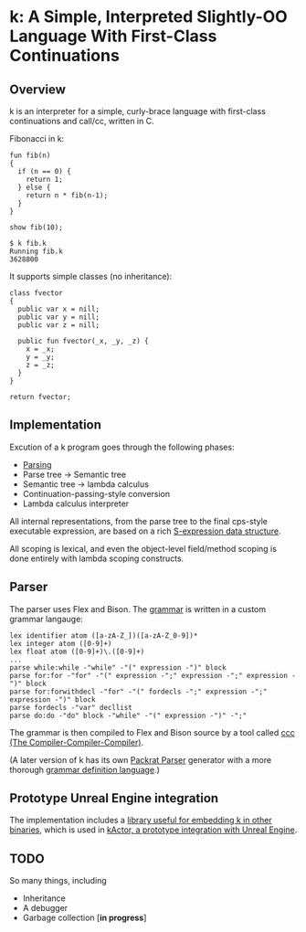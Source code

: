 k: A Simple, Interpreted Slightly-OO Language With First-Class Continuations
======

## Overview

k is an interpreter for a simple, curly-brace language with first-class continuations and call/cc, written in C.

Fibonacci in k:

```
fun fib(n)
{
  if (n == 0) {
    return 1;
  } else {
    return n * fib(n-1);
  }
}

show fib(10);
```

```
$ k fib.k
Running fib.k
3628800
```

It supports simple classes (no inheritance):

```
class fvector
{
  public var x = nill;
  public var y = nill;
  public var z = nill;

  public fun fvector(_x, _y, _z) {
    x = _x;
    y = _y;
    z = _z;
  }
}

return fvector;
```

## Implementation

Excution of a k program goes through the following phases:

* [Parsing](#parser)
* Parse tree -> Semantic tree
* Semantic tree -> lambda calculus
* Continuation-passing-style conversion
* Lambda calculus interpreter

All internal representations, from the parse tree to the final cps-style executable expression, are based on a rich [S-expression data structure](src/sexp.c).

All scoping is lexical, and even the object-level field/method scoping is done entirely with lambda scoping constructs.

## Parser

The parser uses Flex and Bison. The [grammar](src/kp.ccc) is written in a custom grammar langauge:

```
lex identifier atom ([a-zA-Z_])([a-zA-Z_0-9])*
lex integer atom ([0-9]+)
lex float atom ([0-9]+)\.([0-9]+)
...
parse while:while -"while" -"(" expression -")" block
parse for:for -"for" -"(" expression -";" expression -";" expression -")" block
parse for:forwithdecl -"for" -"(" fordecls -";" expression -";" expression -")" block
parse fordecls -"var" decllist
parse do:do -"do" block -"while" -"(" expression -")" -";"
```

The grammar is then compiled to Flex and Bison source by a tool called [ccc (The Compiler-Compiler-Compiler)](src/ccc).

(A later version of k has its own [Packrat Parser](https://bford.info/packrat/) generator with a more thorough [grammar definition language](https://github.com/GregoryTravis/k-new/blob/main/basegrammar.k).)

## Prototype Unreal Engine integration

The implementation includes a [library useful for embedding k in other binaries](src/kembed.cpp), which is used in [kActor, a prototype integration with Unreal Engine](https://github.com/GregoryTravis/kActor).

## TODO

So many things, including

* Inheritance
* A debugger
* Garbage collection \[**in progress**\]
